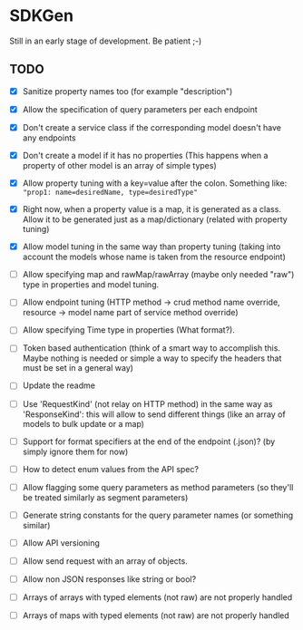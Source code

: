 # SDKGen
Still in an early stage of development. Be patient ;-)

## TODO
- [x] Sanitize property names too (for example "description")
- [x] Allow the specification of query parameters per each endpoint
- [x] Don't create a service class if the corresponding model doesn't have any endpoints
- [x] Don't create a model if it has no properties (This happens when a property of other model is an array of simple types)
- [x] Allow property tuning with a key=value after the colon. Something like: `"prop1: name=desiredName, type=desiredType"`
- [x] Right now, when a property value is a map, it is generated as a class. Allow it to be generated just as a map/dictionary (related with property tuning)
- [x] Allow model tuning in the same way than property tuning (taking into account the models whose name is taken from the resource endpoint)
- [ ] Allow specifying map and  rawMap/rawArray (maybe only needed "raw") type in properties and model tuning.


- [ ] Allow endpoint tuning (HTTP method -> crud method name override, resource -> model name part of service method override)
- [ ] Allow specifying Time type in properties (What format?).
- [ ] Token based authentication (think of a smart way to accomplish this. Maybe nothing is needed or simple a way to specify the headers that must be set in a general way)

- [ ] Update the readme

- [ ] Use 'RequestKind' (not relay on HTTP method) in the same way as 'ResponseKind': this will allow to send different things (like an array of models to bulk update or a map)
- [ ] Support for format specifiers at the end of the endpoint (.json)? (by simply ignore them for now)
- [ ] How to detect enum values from the API spec?
- [ ] Allow flagging some query parameters as method parameters (so they'll be treated similarly as segment parameters)
- [ ] Generate string constants for the query parameter names (or something similar)
- [ ] Allow API versioning
- [ ] Allow send request with an array of objects.

- [ ] Allow non JSON responses like string or bool?
- [ ] Arrays of arrays with typed elements (not raw) are  not properly handled
- [ ] Arrays of maps with typed elements (not raw) are not properly handled
